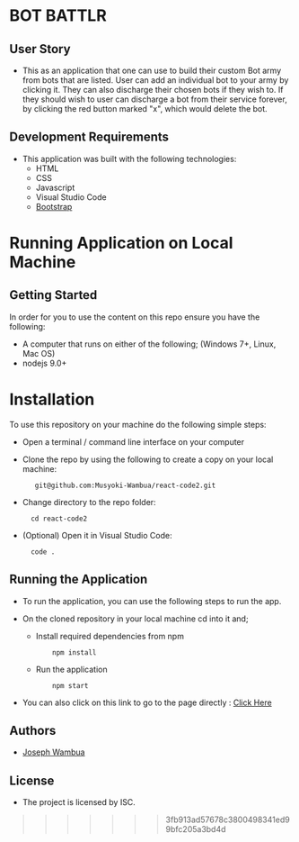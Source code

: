 # BOT BATTLR

## User Story

- This as an application that one can use to build their custom Bot army from bots that are listed. User can add an individual bot to your army by clicking it. They can also discharge their chosen bots if they wish to. If they should wish to user can discharge a bot from their service forever, by clicking the red button marked "x", which would delete the bot.

## Development Requirements

- This application was built with the following technologies:
  - HTML
  - CSS
  - Javascript
  - Visual Studio Code
  - [Bootstrap](https://getbootstrap.com/)

# Running Application on Local Machine

## Getting Started

In order for you to use the content on this repo ensure you have the following:

- A computer that runs on either of the following; (Windows 7+, Linux, Mac OS)
- nodejs 9.0+

# Installation

To use this repository on your machine do the following simple steps:

- Open a terminal / command line interface on your computer
- Clone the repo by using the following to create a copy on your local machine:

         git@github.com:Musyoki-Wambua/react-code2.git

- Change directory to the repo folder:

        cd react-code2

- (Optional) Open it in Visual Studio Code:

        code .

## Running the Application

- To run the application, you can use the following steps to run the app.

- On the cloned repository in your local machine cd into it and;
  - Install required dependencies from npm

            npm install 

  - Run the application

            npm start

- You can also click on this link to go to the page directly :  [Click Here](https://main--kaleidoscopic-torte-de8d2f.netlify.app/)

## Authors

- [Joseph Wambua](https://github.com/Musyoki-Wambua)

## License

- The project is licensed by ISC.

>>>>>>> 3fb913ad57678c3800498341ed99bfc205a3bd4d
